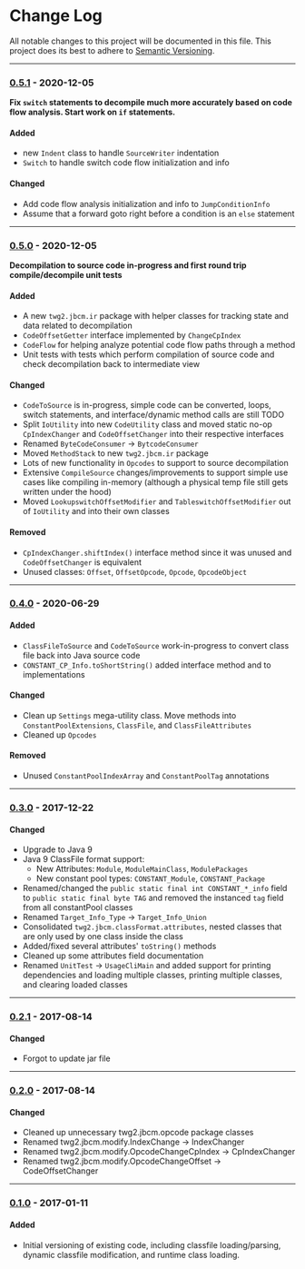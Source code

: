 # Change Log
All notable changes to this project will be documented in this file.
This project does its best to adhere to [Semantic Versioning](http://semver.org/).


--------
### [0.5.1](N/A) - 2020-12-05
__Fix `switch` statements to decompile much more accurately based on code flow analysis. Start work on `if` statements.__
#### Added
* new `Indent` class to handle `SourceWriter` indentation
* `Switch` to handle switch code flow initialization and info

#### Changed
* Add code flow analysis initialization and info to `JumpConditionInfo`
* Assume that a forward goto right before a condition is an `else` statement


--------
### [0.5.0](https://github.com/TeamworkGuy2/ClassLoading/commit/2497bc4caaa27e6574afad64cace3475238da9f2) - 2020-12-05
__Decompilation to source code in-progress and first round trip compile/decompile unit tests__
#### Added
* A new `twg2.jbcm.ir` package with helper classes for tracking state and data related to decompilation
* `CodeOffsetGetter` interface implemented by `ChangeCpIndex`
* `CodeFlow` for helping analyze potential code flow paths through a method
* Unit tests with tests which perform compilation of source code and check decompilation back to intermediate view

#### Changed
* `CodeToSource` is in-progress, simple code can be converted, loops, switch statements, and interface/dynamic method calls are still TODO
* Split `IoUtility` into new `CodeUtility` class and moved static no-op `CpIndexChanger` and `CodeOffsetChanger` into their respective interfaces
* Renamed `ByteCodeConsumer` -> `BytcodeConsumer`
* Moved `MethodStack` to new `twg2.jbcm.ir` package
* Lots of new functionality in `Opcodes` to support to source decompilation
* Extensive `CompileSource` changes/improvements to support simple use cases like compiling in-memory (although a physical temp file still gets written under the hood)
* Moved `LookupswitchOffsetModifier` and `TableswitchOffsetModifier` out of `IoUtility` and into their own classes

#### Removed
* `CpIndexChanger.shiftIndex()` interface method since it was unused and `CodeOffsetChanger` is equivalent
* Unused classes: `Offset`, `OffsetOpcode`, `Opcode`, `OpcodeObject`


--------
### [0.4.0](https://github.com/TeamworkGuy2/ClassLoading/commit/1d29c1923096438571a751511cd1f2085d708bb9) - 2020-06-29
#### Added
* `ClassFileToSource` and `CodeToSource` work-in-progress to convert class file back into Java source code
* `CONSTANT_CP_Info.toShortString()` added interface method and to implementations

#### Changed
* Clean up `Settings` mega-utility class. Move methods into `ConstantPoolExtensions`, `ClassFile`, and `ClassFileAttributes`
* Cleaned up `Opcodes`

#### Removed
* Unused `ConstantPoolIndexArray` and `ConstantPoolTag` annotations


--------
### [0.3.0](https://github.com/TeamworkGuy2/ClassLoading/commit/a9d89312f7c97837b332ecda61f6ef38de53f70f) - 2017-12-22
#### Changed
* Upgrade to Java 9
* Java 9 ClassFile format support:
  * New Attributes: `Module`, `ModuleMainClass`, `ModulePackages`
  * New constant pool types: `CONSTANT_Module`, `CONSTANT_Package`
* Renamed/changed the `public static final int CONSTANT_*_info` field to `public static final byte TAG` and removed the instanced `tag` field from all constantPool classes
* Renamed `Target_Info_Type` -> `Target_Info_Union`
* Consolidated `twg2.jbcm.classFormat.attributes`, nested classes that are only used by one class inside the class
* Added/fixed several attributes' `toString()` methods
* Cleaned up some attributes field documentation
* Renamed `UnitTest` -> `UsageCliMain` and added support for printing dependencies and loading multiple classes, printing multiple classes, and clearing loaded classes


--------
### [0.2.1](https://github.com/TeamworkGuy2/ClassLoading/commit/555e988ff0c21d0510296cefd9b300d46fd6eb04) - 2017-08-14
#### Changed
* Forgot to update jar file


--------
### [0.2.0](https://github.com/TeamworkGuy2/ClassLoading/commit/604a82930aaf0e24f129f31e2e946aded5e19931) - 2017-08-14
#### Changed
* Cleaned up unnecessary twg2.jbcm.opcode package classes
* Renamed twg2.jbcm.modify.IndexChange -> IndexChanger
* Renamed twg2.jbcm.modify.OpcodeChangeCpIndex -> CpIndexChanger
* Renamed twg2.jbcm.modify.OpcodeChangeOffset -> CodeOffsetChanger


--------
### [0.1.0](https://github.com/TeamworkGuy2/ClassLoading/commit/dc1eda0b07c1d9746b8a63affff8d8b7b0d2103f) - 2017-01-11
#### Added
* Initial versioning of existing code, including classfile loading/parsing, dynamic classfile modification, and runtime class loading.
